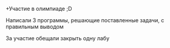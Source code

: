 +Участие в олимпиаде ;D


Написали 3 программы, решающие поставленные задачи, с правильным выводом

За участие обещали закрыть одну лабу
